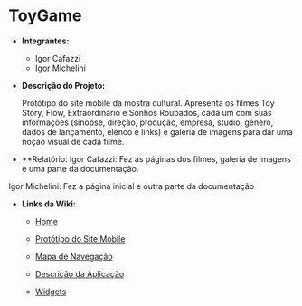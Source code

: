 # ToyGame
* **Integrantes:**
  
  - Igor Cafazzi
  - Igor Michelini

* **Descrição do Projeto:**
  
  Protótipo do site mobile da mostra cultural. Apresenta os filmes Toy Story, Flow, Extraordinário e Sonhos Roubados, cada um com suas informações (sinopse, direção, produção, empresa, studio, gênero, dados de lançamento, elenco e links) e galeria de imagens para dar uma noção visual de cada filme.


* **Relatório: 
Igor Cafazzi: Fez as páginas dos filmes, galeria de imagens e uma parte da documentação.

Igor Michelini: Fez a página inicial e outra parte da documentação


* **Links da Wiki:**

  - [Home](https://github.com/IgorCafazzi/MobileFilmes/wiki)
  
  - [Protótipo do Site Mobile](https://github.com/IgorCafazzi/MobileFilmes/wiki/Prot%C3%B3tipo-do-Site-Mobile)

  - [Mapa de Navegação](https://github.com/IgorCafazzi/MobileFilmes/wiki/Mapa-de-Navega%C3%A7%C3%A3o)

  - [Descrição da Aplicação](https://github.com/IgorCafazzi/MobileFilmes/wiki/Descri%C3%A7%C3%A3o-da-Aplica%C3%A7%C3%A3o)
    
  - [Widgets](https://github.com/IgorCafazzi/MobileFilmes/wiki/Widgets)
